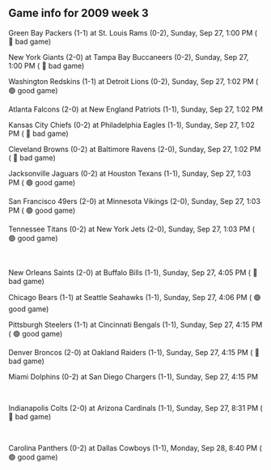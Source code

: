 ## Game info for 2009 week 3
Green Bay Packers (1-1) at St. Louis Rams (0-2), Sunday, Sep 27, 1:00 PM (	:red_circle: bad game)

New York Giants (2-0) at Tampa Bay Buccaneers (0-2), Sunday, Sep 27, 1:00 PM (	:red_circle: bad game)

Washington Redskins (1-1) at Detroit Lions (0-2), Sunday, Sep 27, 1:02 PM (	:green_circle: good game)

Atlanta Falcons (2-0) at New England Patriots (1-1), Sunday, Sep 27, 1:02 PM

Kansas City Chiefs (0-2) at Philadelphia Eagles (1-1), Sunday, Sep 27, 1:02 PM (	:red_circle: bad game)

Cleveland Browns (0-2) at Baltimore Ravens (2-0), Sunday, Sep 27, 1:02 PM (	:red_circle: bad game)

Jacksonville Jaguars (0-2) at Houston Texans (1-1), Sunday, Sep 27, 1:03 PM (	:green_circle: good game)

San Francisco 49ers (2-0) at Minnesota Vikings (2-0), Sunday, Sep 27, 1:03 PM (	:green_circle: good game)

Tennessee Titans (0-2) at New York Jets (2-0), Sunday, Sep 27, 1:03 PM (	:green_circle: good game)


<br/>

New Orleans Saints (2-0) at Buffalo Bills (1-1), Sunday, Sep 27, 4:05 PM (	:red_circle: bad game)

Chicago Bears (1-1) at Seattle Seahawks (1-1), Sunday, Sep 27, 4:06 PM (	:green_circle: good game)

Pittsburgh Steelers (1-1) at Cincinnati Bengals (1-1), Sunday, Sep 27, 4:15 PM (	:green_circle: good game)

Denver Broncos (2-0) at Oakland Raiders (1-1), Sunday, Sep 27, 4:15 PM (	:red_circle: bad game)

Miami Dolphins (0-2) at San Diego Chargers (1-1), Sunday, Sep 27, 4:15 PM


<br/>

Indianapolis Colts (2-0) at Arizona Cardinals (1-1), Sunday, Sep 27, 8:31 PM (	:red_circle: bad game)


<br/>

Carolina Panthers (0-2) at Dallas Cowboys (1-1), Monday, Sep 28, 8:40 PM (	:green_circle: good game)

